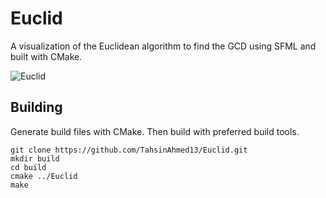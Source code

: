 # Euclid

A visualization of the Euclidean algorithm to find the GCD using SFML and built with CMake. 

![Euclid](Scorts/Euclid.png)

## Building

Generate build files with CMake. Then build with preferred build tools. 

```
git clone https://github.com/TahsinAhmed13/Euclid.git 
mkdir build
cd build
cmake ../Euclid
make
```
